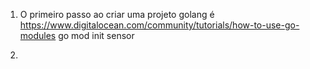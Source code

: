 1. O primeiro passo ao criar uma projeto golang é 
https://www.digitalocean.com/community/tutorials/how-to-use-go-modules
go mod init sensor


2. 
